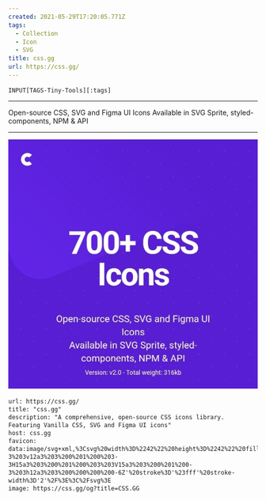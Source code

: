 ```yaml
---
created: 2021-05-29T17:20:05.771Z
tags: 
  - Collection
  - Icon
  - SVG
title: css.gg
url: https://css.gg/
---
```

```meta-bind
INPUT[TAGS-Tiny-Tools][:tags]
```

___
Open-source CSS, SVG and Figma UI Icons
Available in SVG Sprite, styled-components, NPM & API
___

![](_attachments/css-gg.jpg)

```cardlink
url: https://css.gg/
title: "css.gg"
description: "A comprehensive, open-source CSS icons library. Featuring Vanilla CSS, SVG and Figma UI icons"
host: css.gg
favicon: data:image/svg+xml,%3Csvg%20width%3D%2242%22%20height%3D%2242%22%20fill%3D%22none%22%20xmlns%3D%22http%3A%2F%2Fwww.w3.org%2F2000%2Fsvg%22%3E%3Ccircle%20cx%3D'21'%20cy%3D'21'%20r%3D'20'%20fill%3D'%235F19DD'%2F%3E%3Cpath%20d%3D'M27%2012a3%203%200%200%200-3%203v12a3%203%200%201%200%203-3H15a3%203%200%201%200%203%203V15a3%203%200%201%200-3%203h12a3%203%200%200%200%200-6Z'%20stroke%3D'%23fff'%20stroke-width%3D'2'%2F%3E%3C%2Fsvg%3E
image: https://css.gg/og?title=CSS.GG
```
